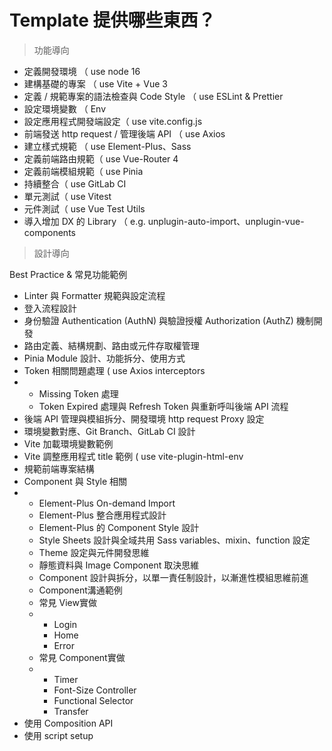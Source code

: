 # Template 提供哪些東西？

> 功能導向

* 定義開發環境 （ use node 16
* 建構基礎的專案 （ use Vite + Vue 3
* 定義 / 規範專案的語法檢查與 Code Style （ use ESLint & Prettier
* 設定環境變數 （ Env
* 設定應用程式開發端設定（ use vite.config.js
* 前端發送 http request / 管理後端 API （ use Axios
* 建立樣式規範 （ use Element-Plus、Sass
* 定義前端路由規範（ use Vue-Router 4
* 定義前端模組規範（ use Pinia
* 持續整合（ use GitLab CI
* 單元測試（ use Vitest
* 元件測試（ use Vue Test Utils
* 導入增加 DX 的 Library （ e.g. unplugin-auto-import、unplugin-vue-components

> 設計導向

Best Practice & 常見功能範例

* Linter 與 Formatter 規範與設定流程
* 登入流程設計
* 身份驗證 Authentication (AuthN) 與驗證授權 Authorization (AuthZ) 機制開發
* 路由定義、結構規劃、路由或元件存取權管理
* Pinia Module 設計、功能拆分、使用方式
* Token 相關問題處理 ( use Axios interceptors
*
  * Missing Token 處理
  * Token Expired 處理與 Refresh Token 與重新呼叫後端 API 流程
* 後端 API 管理與模組拆分、開發環境 http request Proxy 設定
* 環境變數對應、Git Branch、GitLab CI 設計
* Vite 加載環境變數範例
* Vite 調整應用程式 title 範例 ( use vite-plugin-html-env
* 規範前端專案結構
* Component 與 Style 相關
*
  * Element-Plus On-demand Import
  * Element-Plus 整合應用程式設計
  * Element-Plus 的 Component Style 設計
  * Style Sheets 設計與全域共用 Sass variables、mixin、function 設定
  * Theme 設定與元件開發思維
  * 靜態資料與 Image Component 取決思維
  * Component 設計與拆分，以單一責任制設計，以漸進性模組思維前進
  * Component溝通範例
  * 常見 View實做
  *
    * Login
    * Home
    * Error
  * 常見 Component實做
  *
    * Timer
    * Font-Size Controller
    * Functional Selector
    * Transfer
* 使用 Composition API
* 使用 script setup
